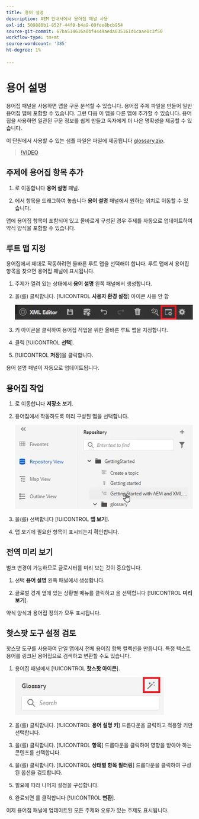 ```yaml
---
title: 용어 설명
description: AEM 안내서에서 용어집 패널 사용
exl-id: 509880b1-852f-44f0-b4a9-09fee8bcb954
source-git-commit: 67ba514616a0bf4449aeda035161d1caae0c3f50
workflow-type: tm+mt
source-wordcount: '385'
ht-degree: 1%

---
```


# 용어 설명

용어집 패널을 사용하면 맵을 구문 분석할 수 있습니다. 용어집 주제 파일을 만들어 일반 용어집 맵에 포함할 수 있습니다. 그런 다음 이 맵을 다른 맵에 추가할 수 있습니다. 용어집을 사용하면 일관된 구문 정보를 쉽게 만들고 독자에게 더 나은 명확성을 제공할 수 있습니다.

이 단원에서 사용할 수 있는 샘플 파일은 파일에 제공됩니다 [glossary.zip](assets/glossary.zip).

>[!VIDEO](https://video.tv.adobe.com/v/342765?quality=12&learn=on)

## 주제에 용어집 항목 추가

1. 로 이동합니다 **용어 설명** 패널.

1. 에서 항목을 드래그하여 놓습니다 **용어 설명** 패널에서 원하는 위치로 이동할 수 있습니다.

맵에 용어집 항목이 포함되어 있고 올바르게 구성된 경우 주제를 자동으로 업데이트하여 약식 양식을 포함할 수 있습니다.

## 루트 맵 지정

용어집에서 제대로 작동하려면 올바른 루트 맵을 선택해야 합니다. 루트 맵에서 용어집 항목을 찾으면 용어집 패널에 표시됩니다.

1. 주제가 열려 있는 상태에서 **용어 설명** 왼쪽 패널에서 생성합니다.

1. 을(를) 클릭합니다. [!UICONTROL **사용자 환경 설정**] 아이콘 사용 안 함

   ![사용자 환경 설정 아이콘](images/reuse/user-prefs-icon.png)

1. 키 아이콘을 클릭하여 용어집 작업을 위한 올바른 루트 맵을 지정합니다.

1. 클릭 [!UICONTROL **선택**].

1. [!UICONTROL **저장**]&#x200B;을 클릭합니다.

용어 설명 패널이 자동으로 업데이트됩니다.

## 용어집 작업

1. 로 이동합니다 **저장소 보기**.

1. 용어집에서 작동하도록 미리 구성된 맵을 선택합니다.

   ![사전 구성 맵 아이콘](images/lesson-10/preconfig-map.png)

1. 을(를) 선택합니다 [!UICONTROL **맵 보기**].

1. 맵 보기에 필요한 항목이 표시되는지 확인합니다.

## 전역 미리 보기

벌크 변경이 가능하므로 글로시터를 미리 보는 것이 중요합니다.

1. 선택 **용어 설명** 왼쪽 패널에서 생성합니다.

1. 글로벌 경계 옆에 있는 상황별 메뉴를 클릭하고 을 선택합니다 [!UICONTROL **미리 보기**].

약식 양식과 용어집 정의가 모두 표시됩니다.

## 핫스팟 도구 설정 검토

핫스팟 도구를 사용하여 단일 맵에서 전체 용어집 항목 컬렉션을 만듭니다. 특정 텍스트 용어를 링크된 용어집으로 검색하고 변환할 수도 있습니다.

1. 용어집 패널에서 [!UICONTROL **핫스팟 아이콘**].

   ![핫스팟 아이콘](images/lesson-10/hotspot-icon.png)

1. 을(를) 클릭합니다. [!UICONTROL **용어 설명 키**] 드롭다운을 클릭하고 적용할 키만 선택합니다.

1. 을(를) 클릭합니다. [!UICONTROL **항목**] 드롭다운을 클릭하여 영향을 받아야 하는 콘텐츠를 선택합니다.

1. 을(를) 클릭합니다. [!UICONTROL **상태별 항목 필터링**] 드롭다운을 클릭하여 구성된 옵션을 검토합니다.

1. 필요에 따라 나머지 설정을 구성합니다.

1. 완료되면 를 클릭합니다 [!UICONTROL **변환**].

이제 용어집 패널에 업데이트된 모든 주제와 오류가 있는 주제도 표시됩니다.
